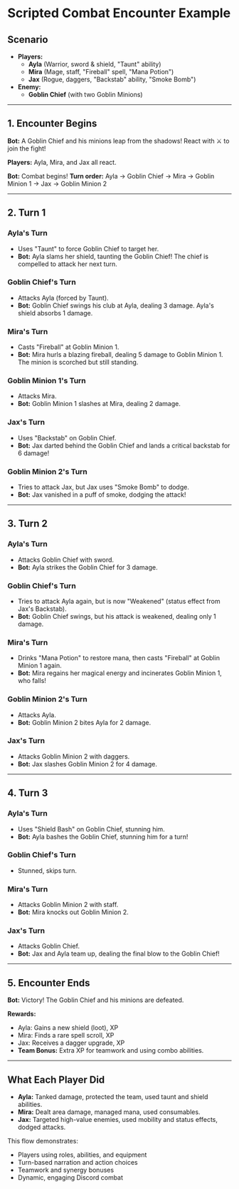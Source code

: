 # Scripted Combat Encounter Example

## Scenario

- **Players:**
  - **Ayla** (Warrior, sword & shield, "Taunt" ability)
  - **Mira** (Mage, staff, "Fireball" spell, "Mana Potion")
  - **Jax** (Rogue, daggers, "Backstab" ability, "Smoke Bomb")
- **Enemy:**
  - **Goblin Chief** (with two Goblin Minions)

---

## 1. Encounter Begins

**Bot:** A Goblin Chief and his minions leap from the shadows! React with ⚔️ to
join the fight!

**Players:** Ayla, Mira, and Jax all react.

**Bot:** Combat begins! **Turn order:** Ayla → Goblin Chief → Mira → Goblin
Minion 1 → Jax → Goblin Minion 2

---

## 2. Turn 1

### Ayla's Turn

- Uses "Taunt" to force Goblin Chief to target her.
- **Bot:** Ayla slams her shield, taunting the Goblin Chief! The chief is
  compelled to attack her next turn.

### Goblin Chief's Turn

- Attacks Ayla (forced by Taunt).
- **Bot:** Goblin Chief swings his club at Ayla, dealing 3 damage. Ayla's shield
  absorbs 1 damage.

### Mira's Turn

- Casts "Fireball" at Goblin Minion 1.
- **Bot:** Mira hurls a blazing fireball, dealing 5 damage to Goblin Minion 1.
  The minion is scorched but still standing.

### Goblin Minion 1's Turn

- Attacks Mira.
- **Bot:** Goblin Minion 1 slashes at Mira, dealing 2 damage.

### Jax's Turn

- Uses "Backstab" on Goblin Chief.
- **Bot:** Jax darted behind the Goblin Chief and lands a critical backstab for
  6 damage!

### Goblin Minion 2's Turn

- Tries to attack Jax, but Jax uses "Smoke Bomb" to dodge.
- **Bot:** Jax vanished in a puff of smoke, dodging the attack!

---

## 3. Turn 2

### Ayla's Turn

- Attacks Goblin Chief with sword.
- **Bot:** Ayla strikes the Goblin Chief for 3 damage.

### Goblin Chief's Turn

- Tries to attack Ayla again, but is now "Weakened" (status effect from Jax's
  Backstab).
- **Bot:** Goblin Chief swings, but his attack is weakened, dealing only 1
  damage.

### Mira's Turn

- Drinks "Mana Potion" to restore mana, then casts "Fireball" at Goblin Minion 1
  again.
- **Bot:** Mira regains her magical energy and incinerates Goblin Minion 1, who
  falls!

### Goblin Minion 2's Turn

- Attacks Ayla.
- **Bot:** Goblin Minion 2 bites Ayla for 2 damage.

### Jax's Turn

- Attacks Goblin Minion 2 with daggers.
- **Bot:** Jax slashes Goblin Minion 2 for 4 damage.

---

## 4. Turn 3

### Ayla's Turn

- Uses "Shield Bash" on Goblin Chief, stunning him.
- **Bot:** Ayla bashes the Goblin Chief, stunning him for a turn!

### Goblin Chief's Turn

- Stunned, skips turn.

### Mira's Turn

- Attacks Goblin Minion 2 with staff.
- **Bot:** Mira knocks out Goblin Minion 2.

### Jax's Turn

- Attacks Goblin Chief.
- **Bot:** Jax and Ayla team up, dealing the final blow to the Goblin Chief!

---

## 5. Encounter Ends

**Bot:** Victory! The Goblin Chief and his minions are defeated.

**Rewards:**

- Ayla: Gains a new shield (loot), XP
- Mira: Finds a rare spell scroll, XP
- Jax: Receives a dagger upgrade, XP
- **Team Bonus:** Extra XP for teamwork and using combo abilities.

---

## What Each Player Did

- **Ayla:** Tanked damage, protected the team, used taunt and shield abilities.
- **Mira:** Dealt area damage, managed mana, used consumables.
- **Jax:** Targeted high-value enemies, used mobility and status effects, dodged
  attacks.

This flow demonstrates:

- Players using roles, abilities, and equipment
- Turn-based narration and action choices
- Teamwork and synergy bonuses
- Dynamic, engaging Discord combat
